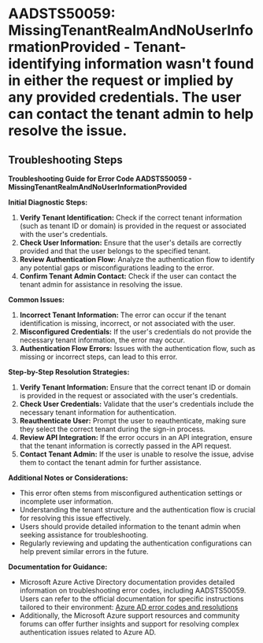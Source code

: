 # AADSTS50059: MissingTenantRealmAndNoUserInformationProvided - Tenant-identifying information wasn't found in either the request or implied by any provided credentials. The user can contact the tenant admin to help resolve the issue.


## Troubleshooting Steps
**Troubleshooting Guide for Error Code AADSTS50059 - MissingTenantRealmAndNoUserInformationProvided**

**Initial Diagnostic Steps:**
1. **Verify Tenant Identification:** Check if the correct tenant information (such as tenant ID or domain) is provided in the request or associated with the user's credentials.
2. **Check User Information:** Ensure that the user's details are correctly provided and that the user belongs to the specified tenant.
3. **Review Authentication Flow:** Analyze the authentication flow to identify any potential gaps or misconfigurations leading to the error.
4. **Confirm Tenant Admin Contact:** Check if the user can contact the tenant admin for assistance in resolving the issue.

**Common Issues:**
1. **Incorrect Tenant Information:** The error can occur if the tenant identification is missing, incorrect, or not associated with the user.
2. **Misconfigured Credentials:** If the user's credentials do not provide the necessary tenant information, the error may occur.
3. **Authentication Flow Errors:** Issues with the authentication flow, such as missing or incorrect steps, can lead to this error.

**Step-by-Step Resolution Strategies:**
1. **Verify Tenant Information:** Ensure that the correct tenant ID or domain is provided in the request or associated with the user's credentials.
2. **Check User Credentials:** Validate that the user's credentials include the necessary tenant information for authentication.
3. **Reauthenticate User:** Prompt the user to reauthenticate, making sure they select the correct tenant during the sign-in process.
4. **Review API Integration:** If the error occurs in an API integration, ensure that the tenant information is correctly passed in the API request.
5. **Contact Tenant Admin:** If the user is unable to resolve the issue, advise them to contact the tenant admin for further assistance.

**Additional Notes or Considerations:**
- This error often stems from misconfigured authentication settings or incomplete user information.
- Understanding the tenant structure and the authentication flow is crucial for resolving this issue effectively.
- Users should provide detailed information to the tenant admin when seeking assistance for troubleshooting.
- Regularly reviewing and updating the authentication configurations can help prevent similar errors in the future.

**Documentation for Guidance:**
- Microsoft Azure Active Directory documentation provides detailed information on troubleshooting error codes, including AADSTS50059. Users can refer to the official documentation for specific instructions tailored to their environment: [Azure AD error codes and resolutions](https://docs.microsoft.com/en-us/azure/active-directory/fundamentals/active-directory-list-supported-errors)
- Additionally, the Microsoft Azure support resources and community forums can offer further insights and support for resolving complex authentication issues related to Azure AD.